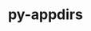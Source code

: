 ---
title: "py-appdirs"
layout: cache
categories: [package, v0.18]
meta: {"versions": ["1.4.4"], "compilers": ["gcc@=7.3.1"], "oss": ["amzn2"], "platforms": ["linux"], "targets": ["aarch64", "graviton2", "x86_64_v3", "x86_64_v4"], "stacks": ["aws-isc", "aws-isc-aarch64"], "num_specs": 8, "num_specs_by_stack": {"aws-isc": 4, "aws-isc-aarch64": 4}}
spec_details: [{"hash": "ptmz47dz35zgxtk7mnwdu4k4up7v3gcl", "compiler": "gcc@=7.3.1", "versions": ["1.4.4"], "os": "amzn2", "platform": "linux", "target": "x86_64_v3", "variants": ["patches=006d203"], "stacks": ["aws-isc"], "size": "-", "tarball": "https://binaries.spack.io/releases/v0.18/build_cache/linux-amzn2-x86_64_v3/gcc-7.3.1/py-appdirs-1.4.4/linux-amzn2-x86_64_v3-gcc-7.3.1-py-appdirs-1.4.4-ptmz47dz35zgxtk7mnwdu4k4up7v3gcl.spack"}, {"hash": "5rmbbdsqopyefagigbtp6fztyc6cc3ao", "compiler": "gcc@=7.3.1", "versions": ["1.4.4"], "os": "amzn2", "platform": "linux", "target": "x86_64_v4", "variants": ["patches=006d203"], "stacks": ["aws-isc"], "size": "-", "tarball": "https://binaries.spack.io/releases/v0.18/build_cache/linux-amzn2-x86_64_v4/gcc-7.3.1/py-appdirs-1.4.4/linux-amzn2-x86_64_v4-gcc-7.3.1-py-appdirs-1.4.4-5rmbbdsqopyefagigbtp6fztyc6cc3ao.spack"}, {"hash": "fn7inhth45qpeayk4d4phn3nwvyjjna2", "compiler": "gcc@=7.3.1", "versions": ["1.4.4"], "os": "amzn2", "platform": "linux", "target": "x86_64_v4", "variants": ["patches=006d203"], "stacks": ["aws-isc"], "size": "-", "tarball": "https://binaries.spack.io/releases/v0.18/build_cache/linux-amzn2-x86_64_v4/gcc-7.3.1/py-appdirs-1.4.4/linux-amzn2-x86_64_v4-gcc-7.3.1-py-appdirs-1.4.4-fn7inhth45qpeayk4d4phn3nwvyjjna2.spack"}, {"hash": "d6jy7xi6rupqtmml7jvakeyvpwkaxfwn", "compiler": "gcc@=7.3.1", "versions": ["1.4.4"], "os": "amzn2", "platform": "linux", "target": "x86_64_v3", "variants": ["patches=006d203"], "stacks": ["aws-isc"], "size": "-", "tarball": "https://binaries.spack.io/releases/v0.18/build_cache/linux-amzn2-x86_64_v3/gcc-7.3.1/py-appdirs-1.4.4/linux-amzn2-x86_64_v3-gcc-7.3.1-py-appdirs-1.4.4-d6jy7xi6rupqtmml7jvakeyvpwkaxfwn.spack"}, {"hash": "54s5h4kkenlxpsecalkkfb2gj2o7q6h3", "compiler": "gcc@=7.3.1", "versions": ["1.4.4"], "os": "amzn2", "platform": "linux", "target": "aarch64", "variants": ["patches=006d203"], "stacks": ["aws-isc-aarch64"], "size": "-", "tarball": "https://binaries.spack.io/releases/v0.18/build_cache/linux-amzn2-aarch64/gcc-7.3.1/py-appdirs-1.4.4/linux-amzn2-aarch64-gcc-7.3.1-py-appdirs-1.4.4-54s5h4kkenlxpsecalkkfb2gj2o7q6h3.spack"}, {"hash": "kcr3bmms44idkolftafhyq7y5cqabn37", "compiler": "gcc@=7.3.1", "versions": ["1.4.4"], "os": "amzn2", "platform": "linux", "target": "aarch64", "variants": ["patches=006d203"], "stacks": ["aws-isc-aarch64"], "size": "-", "tarball": "https://binaries.spack.io/releases/v0.18/build_cache/linux-amzn2-aarch64/gcc-7.3.1/py-appdirs-1.4.4/linux-amzn2-aarch64-gcc-7.3.1-py-appdirs-1.4.4-kcr3bmms44idkolftafhyq7y5cqabn37.spack"}, {"hash": "ywp4zh6qdhi6o27jx4u6zecizzgsek6g", "compiler": "gcc@=7.3.1", "versions": ["1.4.4"], "os": "amzn2", "platform": "linux", "target": "graviton2", "variants": ["patches=006d203"], "stacks": ["aws-isc-aarch64"], "size": "-", "tarball": "https://binaries.spack.io/releases/v0.18/build_cache/linux-amzn2-graviton2/gcc-7.3.1/py-appdirs-1.4.4/linux-amzn2-graviton2-gcc-7.3.1-py-appdirs-1.4.4-ywp4zh6qdhi6o27jx4u6zecizzgsek6g.spack"}, {"hash": "3zu5u5uqrwssblfbgj7ba4637z5r7jgg", "compiler": "gcc@=7.3.1", "versions": ["1.4.4"], "os": "amzn2", "platform": "linux", "target": "graviton2", "variants": ["patches=006d203"], "stacks": ["aws-isc-aarch64"], "size": "-", "tarball": "https://binaries.spack.io/releases/v0.18/build_cache/linux-amzn2-graviton2/gcc-7.3.1/py-appdirs-1.4.4/linux-amzn2-graviton2-gcc-7.3.1-py-appdirs-1.4.4-3zu5u5uqrwssblfbgj7ba4637z5r7jgg.spack"}]
---